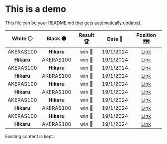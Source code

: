 # This is a demo

This file can be your README.md that gets automatically updated.

<!--START_SECTION:chessStats-->
<!-- Automatically generated with https://github.com/Balastrong/chess-stats-action -->

| White ⚪ | Black ⚫ | Result 🏆 | Date 📅 | Position 🗺️ |
|:---:|:---:|:---:|:---:|:---:|
| AKERAS100 | **Hikaru** | win 🥇 | 19/1/2024 | <a href="http://www.ee.unb.ca/cgi-bin/tervo/fen.pl?select=6k1/8/p5bp/P5p1/8/b3P3/1p3K2/8 w - -">Link</a> |
| **Hikaru** | AKERAS100 | win 🥇 | 19/1/2024 | <a href="http://www.ee.unb.ca/cgi-bin/tervo/fen.pl?select=8/4R3/6k1/P2pP3/4n3/4P3/6Pp/4B2K b - -">Link</a> |
| AKERAS100 | **Hikaru** | win 🥇 | 19/1/2024 | <a href="http://www.ee.unb.ca/cgi-bin/tervo/fen.pl?select=8/8/3p3k/3P3P/8/6b1/6P1/4r2K w - -">Link</a> |
| **Hikaru** | AKERAS100 | win 🥇 | 19/1/2024 | <a href="http://www.ee.unb.ca/cgi-bin/tervo/fen.pl?select=6k1/8/4B2Q/8/1p1p1P2/8/5K2/8 b - -">Link</a> |
| AKERAS100 | **Hikaru** | win 🥇 | 19/1/2024 | <a href="http://www.ee.unb.ca/cgi-bin/tervo/fen.pl?select=8/p2K4/k7/2P1pp2/8/5r2/8/8 w - -">Link</a> |
| **Hikaru** | AKERAS100 | win 🥇 | 19/1/2024 | <a href="http://www.ee.unb.ca/cgi-bin/tervo/fen.pl?select=3Q4/p4pk1/2p2p1p/2P3pn/4N2P/6P1/PB3PK1/8 b - -">Link</a> |
| AKERAS100 | **Hikaru** | win 🥇 | 19/1/2024 | <a href="http://www.ee.unb.ca/cgi-bin/tervo/fen.pl?select=8/8/8/8/5k2/8/4pK1p/8 w - -">Link</a> |
| **Hikaru** | AKERAS100 | win 🥇 | 19/1/2024 | <a href="http://www.ee.unb.ca/cgi-bin/tervo/fen.pl?select=1r6/pp2k1p1/5p2/5Q2/5N2/PP5P/5K2/8 b - -">Link</a> |
| AKERAS100 | **Hikaru** | win 🥇 | 19/1/2024 | <a href="http://www.ee.unb.ca/cgi-bin/tervo/fen.pl?select=6k1/8/6p1/2p1bp1p/B1Pp4/5RPq/5P2/7K w - -">Link</a> |
| **Hikaru** | AKERAS100 | win 🥇 | 19/1/2024 | <a href="http://www.ee.unb.ca/cgi-bin/tervo/fen.pl?select=3b1Q2/8/6pk/P1p5/1r1p4/6PP/6BK/8 b - -">Link</a> |

<!--END_SECTION:chessStats-->

Existing content is kept.
